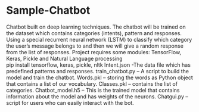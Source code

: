 # Sample-Chatbot
Chatbot built on deep learning techniques. The chatbot will be trained on the dataset which contains categories (intents), pattern and responses. 
Using a special recurrent neural network (LSTM) to classify which category the user’s message belongs to and then we will give a random response from the list of responses.
Project requires some modules: TensorFlow, Keras, Pickle and Natural Language processing    
pip install tensorflow, keras, pickle, nltk
Intent.json -The data file which has predefined patterns and responses.
train_chatbot.py – A script to build the model and train the chatbot.
Words.pkl –  storing the words as Python object that contains a list of our vocabulary.
Classes.pkl – contains the list of categories.
Chatbot_model.h5 – This is the trained model that contains information about the model and has weights of the neurons.
Chatgui.py –  script for users who can easily interact with the bot.
